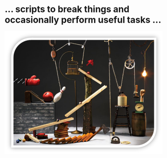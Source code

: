 # ... scripts to break things and occasionally perform useful tasks ...

![Alt text](./machine.png)
